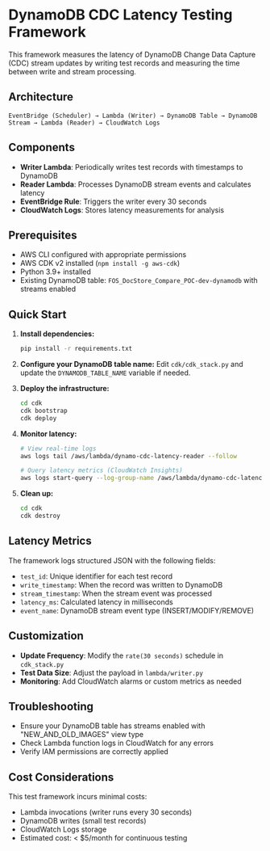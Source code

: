 # DynamoDB CDC Latency Testing Framework

This framework measures the latency of DynamoDB Change Data Capture (CDC) stream updates by writing test records and measuring the time between write and stream processing.

## Architecture

```
EventBridge (Scheduler) → Lambda (Writer) → DynamoDB Table → DynamoDB Stream → Lambda (Reader) → CloudWatch Logs
```

## Components

- **Writer Lambda**: Periodically writes test records with timestamps to DynamoDB
- **Reader Lambda**: Processes DynamoDB stream events and calculates latency
- **EventBridge Rule**: Triggers the writer every 30 seconds
- **CloudWatch Logs**: Stores latency measurements for analysis

## Prerequisites

- AWS CLI configured with appropriate permissions
- AWS CDK v2 installed (`npm install -g aws-cdk`)
- Python 3.9+ installed
- Existing DynamoDB table: `FOS_DocStore_Compare_POC-dev-dynamodb` with streams enabled

## Quick Start

1. **Install dependencies:**
   ```bash
   pip install -r requirements.txt
   ```

2. **Configure your DynamoDB table name:**
   Edit `cdk/cdk_stack.py` and update the `DYNAMODB_TABLE_NAME` variable if needed.

3. **Deploy the infrastructure:**
   ```bash
   cd cdk
   cdk bootstrap
   cdk deploy
   ```

4. **Monitor latency:**
   ```bash
   # View real-time logs
   aws logs tail /aws/lambda/dynamo-cdc-latency-reader --follow
   
   # Query latency metrics (CloudWatch Insights)
   aws logs start-query --log-group-name /aws/lambda/dynamo-cdc-latency-reader --start-time $(date -d '1 hour ago' +%s) --end-time $(date +%s) --query-string 'fields @timestamp, latency_ms | filter ispresent(latency_ms) | sort @timestamp desc'
   ```

5. **Clean up:**
   ```bash
   cd cdk
   cdk destroy
   ```

## Latency Metrics

The framework logs structured JSON with the following fields:
- `test_id`: Unique identifier for each test record
- `write_timestamp`: When the record was written to DynamoDB
- `stream_timestamp`: When the stream event was processed
- `latency_ms`: Calculated latency in milliseconds
- `event_name`: DynamoDB stream event type (INSERT/MODIFY/REMOVE)

## Customization

- **Update Frequency**: Modify the `rate(30 seconds)` schedule in `cdk_stack.py`
- **Test Data Size**: Adjust the payload in `lambda/writer.py`
- **Monitoring**: Add CloudWatch alarms or custom metrics as needed

## Troubleshooting

- Ensure your DynamoDB table has streams enabled with "NEW_AND_OLD_IMAGES" view type
- Check Lambda function logs in CloudWatch for any errors
- Verify IAM permissions are correctly applied

## Cost Considerations

This test framework incurs minimal costs:
- Lambda invocations (writer runs every 30 seconds)
- DynamoDB writes (small test records)
- CloudWatch Logs storage
- Estimated cost: < $5/month for continuous testing
